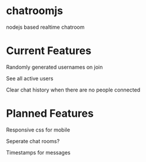 # chatroomjs
<p>nodejs based realtime chatroom</p>
<h1>Current Features</h1>
<p>Randomly generated usernames on join</p>
<p>See all active users</p>
<p>Clear chat history when there are no people connected</p>
<h1>Planned Features</h1>
<p>Responsive css for mobile</p>
<p>Seperate chat rooms?</p>
<p>Timestamps for messages</p>
